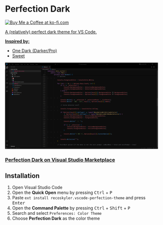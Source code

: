 # Perfection Dark

<a href='https://ko-fi.com/supportkofi' target='_blank'><img height='35' style='border:0px;height:46px;' src='https://az743702.vo.msecnd.net/cdn/kofi3.png?v=0' border='0' alt='Buy Me a Coffee at ko-fi.com' />

A (relatively) perfect dark theme for VS Code.

**Inspired by:**

- One Dark (Darker/Pro)
- Sweet

![Screenshot](screenshot.png)

### [Perfection Dark on Visual Studio Marketplace](https://marketplace.visualstudio.com/items?itemName=recoskyler.vscode-perfection-theme&ssr=false#review-details)

## Installation

1. Open Visual Studio Code
2. Open the **Quick Open** menu by pressing <kbd>Ctrl</kbd> + <kbd>P</kbd>
3. Paste `ext install recoskyler.vscode-perfection-theme` and press <kbd>Enter</kbd>
4. Open the **Command Palette** by pressing <kbd>Ctrl</kbd> + <kbd>Shift</kbd> + <kbd>P</kbd>
5. Search and select `Preferences: Color Theme`
6. Choose **Perfection Dark** as the color theme
